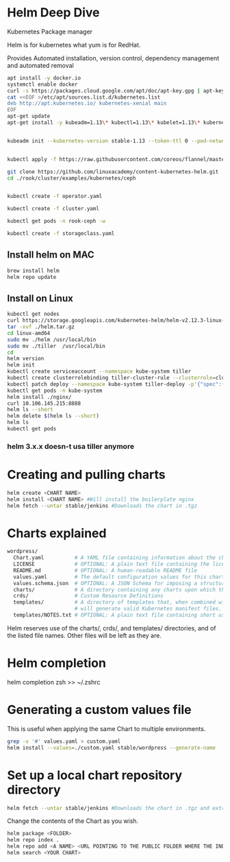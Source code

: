 # Helm Deep Dive

Kubernetes Package manager

Helm is for kubernetes what yum is for RedHat.

Provides Automated installation, version control, dependency management and automated removal

```sh
apt install -y docker.io
systemctl enable docker
curl -s https://packages.cloud.google.com/apt/doc/apt-key.gpg | apt-key add -
cat <<EOF >/etc/apt/sources.list.d/kubernetes.list
deb http://apt.kubernetes.io/ kubernetes-xenial main
EOF
apt-get update
apt-get install -y kubeadm=1.13\* kubectl=1.13\* kubelet=1.13\* kubernetes-cni=0.7\*


kubeadm init --kubernetes-version stable-1.13 --token-ttl 0 --pod-network-cidr=10.244.0.0/16


kubectl apply -f https://raw.githubusercontent.com/coreos/flannel/master/Documentation/kube-flannel.yml

git clone https://github.com/linuxacademy/content-kubernetes-helm.git ./rook
cd ./rook/cluster/examples/kubernetes/ceph


kubectl create -f operator.yaml

kubectl create -f cluster.yaml

kubectl get pods -n rook-ceph -w

kubectl create -f storageclass.yaml

```

## Install helm on MAC
```sh
brew install helm
helm repo update
```

## Install on Linux
```sh
kubectl get nodes
curl https://storage.googleapis.com/kubernetes-helm/helm-v2.12.3-linux-amd64.tar.gz > ./helm.tar.gz
tar -xvf ./helm.tar.gz
cd linux-amd64
sudo mv ./helm /usr/local/bin
sudo mv ./tiller  /usr/local/bin
cd
helm version
helm init
kubectl create serviceaccount --namespace kube-system tiller
kubectl create clusterrolebinding tiller-cluster-rule --clusterrole=cluster-admin --serviceaccount=kube-system:tiller
kubectl patch deploy --namespace kube-system tiller-deploy -p'{"spec":{"template":{"spec":{"serviceAccount":"tiller"}}}}'
kubectl get pods -n kube-system
helm install ./nginx/
curl 10.106.145.215:8888
helm ls --short
helm delete $(helm ls --short)
helm ls
kubectl get pods
```

### helm 3.x.x doesn-t usa tiller anymore

# Creating and pulling charts

```sh
helm create <CHART NAME> 
helm install <CHART NAME> #Will install the boilerplate nginx
helm fetch --untar stable/jenkins #Downloads the chart in .tgz
```

# Charts explained

```sh
wordpress/
  Chart.yaml          # A YAML file containing information about the chart
  LICENSE             # OPTIONAL: A plain text file containing the license for the chart
  README.md           # OPTIONAL: A human-readable README file
  values.yaml         # The default configuration values for this chart
  values.schema.json  # OPTIONAL: A JSON Schema for imposing a structure on the values.yaml file
  charts/             # A directory containing any charts upon which this chart depends.
  crds/               # Custom Resource Definitions
  templates/          # A directory of templates that, when combined with values,
                      # will generate valid Kubernetes manifest files.
  templates/NOTES.txt # OPTIONAL: A plain text file containing short usage notes
```

Helm reserves use of the charts/, crds/, and templates/ directories, and of the listed file names. Other files will be left as they are.

# Helm completion

helm completion zsh >> ~/.zshrc

# Generating a custom values file 

This is useful when applying the same Chart to multiple environments.

```sh
grep -v '#' values.yaml > custom.yaml
helm install --values=./custom.yaml stable/wordpress --generate-name
```

# Set up a local chart repository directory

```sh
helm fetch --untar stable/jenkins #Downloads the chart in .tgz and extract it
```

Change the contents of the Chart as you wish.

```sh
helm package <FOLDER>
helm repo index .
helm repo add <A NAME> <URL POINTING TO THE PUBLIC FOLDER WHERE THE INDEX IS LOCATED>
helm search <YOUR CHART>
```

